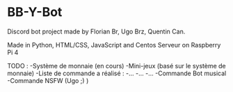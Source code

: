 # BB-Y-Bot
Discord bot project made by Florian Br, Ugo Brz, Quentin Can.

Made in Python, HTML/CSS, JavaScript and Centos Serveur on Raspberry Pi 4

TODO : 
  -Système de monnaie (en cours)
  -Mini-jeux (basé sur le système de monnaie)
  -Liste de commande a réalisé :
      -...
      -...
      -...
  -Commande Bot musical
  -Commande NSFW (Ugo ;) )
  
